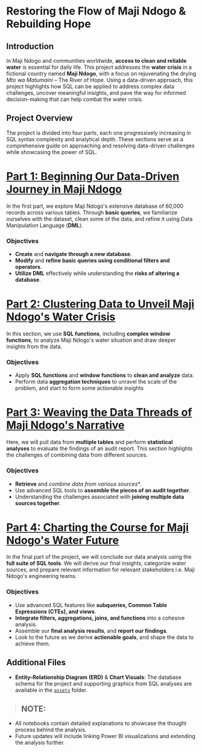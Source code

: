 # Restoring the Flow of Maji Ndogo & Rebuilding Hope

## Introduction

In Maji Ndogo and communities worldwide, **access to clean and reliable water** is essential for daily life. This project addresses the **water crisis** in a fictional country named **Maji Ndogo**, with a focus on rejuvenating the drying *Mto wa Matumaini* – The River of Hope. Using a data-driven approach, this project highlights how SQL can be applied to address complex data challenges, uncover meaningful insights, and pave the way for informed decision-making that can help combat the water crisis.

## Project Overview

The project is divided into four parts, each one progressively increasing in SQL syntax complexity and analytical depth. These sections serve as a comprehensive guide on approaching and resolving data-driven challenges while showcasing the power of SQL.

# [Part 1: Beginning Our Data-Driven Journey in Maji Ndogo](./part1.ipynb)

In the first part, we explore Maji Ndogo's extensive database of 60,000 records across various tables. Through **basic queries**, we familiarize ourselves with the dataset, clean some of the data, and refine it using Data Manipulation Language (**DML**).

### Objectives

- **Create** and **navigate through a new database**.
- **Modify** and **refine basic queries using conditional filters and operators**.
- **Utilize DML** effectively while understanding the **risks of altering a database**.


# [Part 2: Clustering Data to Unveil Maji Ndogo's Water Crisis](./part2.ipynb)

In this section, we use **SQL functions**, including **complex window functions**, to analyze Maji Ndogo's water situation and draw deeper insights from the data.

### Objectives

- Apply **SQL functions** and **window functions** to **clean and analyze** data.
- Perform data **aggregation techniques** to unravel the scale of the problem, and start to form some actionable insights

# [Part 3: Weaving the Data Threads of Maji Ndogo's Narrative](./part3.ipynb)

Here, we will pull data from **multiple tables** and perform **statistical analyses** to evaluate the findings of an audit report. This section highlights the challenges of combining data from different sources.

### Objectives

- **Retrieve** and *combine data from various sources**.
- Use advanced SQL tools to **assemble the pieces of an audit together**.
- Understanding the challenges associated with **joining multiple data sources together**.

# [Part 4: Charting the Course for Maji Ndogo's Water Future](./part4.ipynb)

In the final part of the project, we will conclude our data analysis using the **full suite of SQL tools**. We will derive our final insights, categorize water sources, and prepare relevant information for relevant stakeholders i.e. Maji Ndogo's engineering teams.

### Objectives

- Use advanced SQL features like **subqueries, Common Table Expressions (CTEs), and views**.
- **Integrate filters, aggregations, joins, and functions** into a cohesive analysis.
- Assemble our **final analysis results**, and **report our findings**.
- Look to the future as we derive **actionable goals**, and shape the data to
achieve them.

## Additional Files

- **Entity-Relationship Diagram (ERD)** & **Chart Visuals**: The database schema for the project and supporting graphics from SQL analyses are available in the [`assets`](./assets/) folder.

> ## **NOTE**:
- All notebooks contain detailed explanations to showcase the thought process behind the analysis.
- Future updates will include linking Power BI visualizations and extending the analysis further.